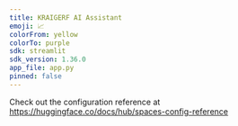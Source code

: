 ```yaml
---
title: KRAIGERF AI Assistant
emoji: 📈
colorFrom: yellow
colorTo: purple
sdk: streamlit
sdk_version: 1.36.0
app_file: app.py
pinned: false
---
```


Check out the configuration reference at https://huggingface.co/docs/hub/spaces-config-reference
